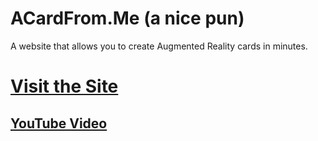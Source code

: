 # ACardFrom.Me (a nice pun)
A website that allows you to create Augmented Reality cards in minutes.

# [Visit the Site](https://acardfrom.me)
## [YouTube Video](https://youtube.com/sanjithar)
